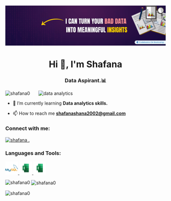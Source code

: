 ![Banner](https://raw.githubusercontent.com/Shafana0/Github.banner.png/main/insightful_transformation.png)
<h1 align="center">Hi 👋, I'm Shafana</h1>
<h3 align="center">Data Aspirant.📊</h3>

<img align="right" alt="data analytics" width="400" src="https://digitalcreativemind.com/wp-content/uploads/2021/06/Analytics_amp_Data_Science.gif">


<p align="left"> <img src="https://komarev.com/ghpvc/?username=shafana0&label=Profile%20views&color=0e75b6&style=flat" alt="shafana0" /> </p>

- 🌱 I’m currently learning **Data analytics skills.**

- 📫 How to reach me **shafanashana2002@gmail.com**

<h3 align="left">Connect with me:</h3>
<p align="left">
<a href="https://www.linkedin.com/in/shafana-09579328b/" target="blank"><img align="center" src="https://raw.githubusercontent.com/rahuldkjain/github-profile-readme-generator/master/src/images/icons/Social/linked-in-alt.svg" alt="shafana ." height="30" width="40" /></a>
</p>

<h3 align="left">Languages and Tools:</h3>
<p align="left"> <a href="https://www.mysql.com/" target="_blank" rel="noreferrer"> <img src="https://raw.githubusercontent.com/devicons/devicon/master/icons/mysql/mysql-original-wordmark.svg" alt="mysql" width="40" height="40"/> </a>
<a href="https://powerbi.microsoft.com" target="_blank" rel="noopener noreferrer">
       <img src="https://raw.githubusercontent.com/Shafana0/Github.banner.png/main/excel.png" alt="Power BI" width="40" height="40">
     </a>
     <a href="https://www.microsoft.com/en-us/microsoft-365/excel" target="_blank" rel="noopener noreferrer">
       <img src="https://raw.githubusercontent.com/Shafana0/Github.banner.png/main/excel.png" alt="Excel" width="40" height="40">
     </a>
   </p>


<p><img align="left" src="https://github-readme-stats.vercel.app/api/top-langs?username=shafana0&show_icons=true&locale=en&layout=compact" alt="shafana0" /></p>

<p>&nbsp;<img align="center" src="https://github-readme-stats.vercel.app/api?username=shafana0&show_icons=true&locale=en" alt="shafana0" /></p>

<p><img align="center" src="https://github-readme-streak-stats.herokuapp.com/?user=shafana0&" alt="shafana0" /></p>


